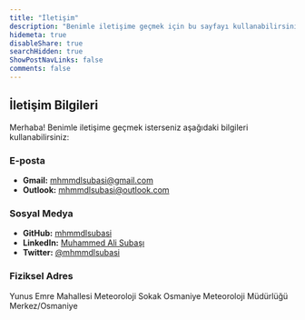 ```yaml
---
title: "İletişim"
description: "Benimle iletişime geçmek için bu sayfayı kullanabilirsiniz."
hidemeta: true
disableShare: true
searchHidden: true
ShowPostNavLinks: false
comments: false
---
```


## İletişim Bilgileri

Merhaba! Benimle iletişime geçmek isterseniz aşağıdaki bilgileri kullanabilirsiniz:

### E-posta

- **Gmail:** [mhmmdlsubasi@gmail.com](mailto:mhmmdlsubasi@gmail.com)
- **Outlook:** [mhmmdlsubasi@outlook.com](mailto:mhmmdlsubasi@outlook.com)

### Sosyal Medya

- **GitHub:** [mhmmdlsubasi](https://github.com/mhmmdlsubasi)
- **LinkedIn:** [Muhammed Ali Subaşı](https://www.linkedin.com/in/mhmmdlsubasi/)
- **Twitter:** [@mhmmdlsubasi](https://twitter.com/mhmmdlsubasi)

### Fiziksel Adres

Yunus Emre Mahallesi
Meteoroloji Sokak
Osmaniye Meteoroloji Müdürlüğü
Merkez/Osmaniye


